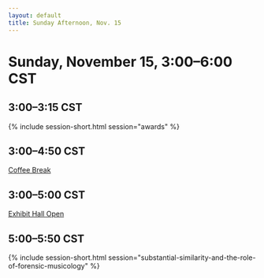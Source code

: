```yaml
---
layout: default
title: Sunday Afternoon, Nov. 15
---
```


# Sunday, November 15, 3:00–6:00 CST


## 3:00–3:15 CST
{% include session-short.html session="awards" %}

## 3:00–4:50 CST
<p class="non-session"><a href="">Coffee Break</a></p>

## 3:00–5:00 CST
<p class="non-session"><a href="">Exhibit Hall Open</a></p>

## 5:00–5:50 CST
{% include session-short.html session="substantial-similarity-and-the-role-of-forensic-musicology" %}
